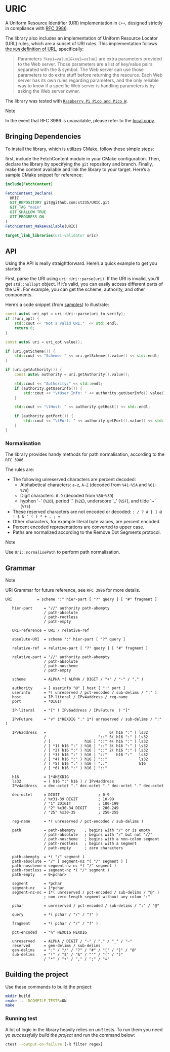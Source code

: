 # URIC

A Uniform Resource Identifier (URI) implementation in `C++`, designed strictly in compliance with [RFC 3986](https://datatracker.ietf.org/doc/html/rfc3986).

The library also includes an implementation of Uniform Resource Locator (URL) rules, which are a subset of URI rules. This implementation follows [the `MDN` definition of URL]((https://developer.mozilla.org/en-US/docs/Learn/Common_questions/Web_mechanics/What_is_a_URL)), specifically:

> Parameters
> `?key1=value1&key2=value2` are extra parameters provided to the Web server. Those parameters are a list of key/value pairs separated with the & symbol. The Web server can use those parameters to do extra stuff before returning the resource. Each Web server has its own rules regarding parameters, and the only reliable way to know if a specific Web server is handling parameters is by asking the Web server owner.

The library was tested with [`Raspberry Pi Pico and Pico W`](https://www.raspberrypi.com/documentation/microcontrollers/raspberry-pi-pico.html).

>[!NOTE]
>In the event that RFC 3986 is unavailable, please refer to the [local copy](./rfc3986.pdf).

## Bringing Dependencies

To install the library, which is utilizes CMake, follow these simple steps: 

first, include the FetchContent module in your CMake configuration. Then, declare the library by specifying the `git` repository and branch. Finally, make the content available and link the library to your target. Here’s a sample CMake snippet for reference:

```cmake
include(FetchContent)

FetchContent_Declare(
  URIC
  GIT_REPOSITORY git@github.com:st235/URIC.git
  GIT_TAG "main"
  GIT_SHALLOW TRUE
  GIT_PROGRESS ON
)
FetchContent_MakeAvailable(URIC)

target_link_libraries(uri-validator uric)
```

## API

Using the API is really straightforward. Here’s a quick example to get you started:

First, parse the URI using `uri::Uri::parse(uri)`. If the URI is invalid, you'll get `std::nullopt` object. If it’s valid, you can easily access different parts of the URI. For example, you can get the scheme, authority, and other components.

Here’s a code snippet (from [samples](./samples/)) to illustrate:

```cpp
const auto& uri_opt = uri::Uri::parse(uri_to_verify);
if (!uri_opt) {
    std::cout << "Not a valid URI."  << std::endl;
    return 0;
}

const auto& uri = uri_opt.value();

if (uri.getScheme()) {
    std::cout << "Scheme: " << uri.getScheme().value() << std::endl;
}

if (uri.getAuthority()) {
    const auto& authority = uri.getAuthority().value();

    std::cout << "Authority:" << std::endl;
    if (authority.getUserInfo()) {
        std::cout << "\tUser Info: " << authority.getUserInfo().value() << std::endl;
    }

    std::cout << "\tHost: " << authority.getHost() << std::endl;

    if (authority.getPort()) {
        std::cout << "\tPort: " << authority.getPort().value() << std::endl;
    }
}
```

### Normalisation

The library provides handy methods for path normalisation, according to the `RFC 3986`.

The rules are:

- The following unreserved characters are percent decoded:
    - Alphabetical characters: `a-z`, `A-Z` (decoded from `%41`-`%5A` and `%61`-`%7A`)
    - Digit characters: `0-9` (decoded from `%30`-`%39`)
    - hyphen '-' (`%2D`), period '.' (`%2E`), underscore '_' (`%5F`), and tilde '~' (`%7E`)
- These reserved characters are not encoded or decoded: `: / ? # [ ] @ ! $ & ' ( ) * + , ; =`
- Other characters, for example literal byte values, are percent encoded.
- Percent encoded representations are converted to upper case.
- Paths are normalized according to the Remove Dot Segments protocol.

>[!NOTE]
> Use `Uri::normalisePath` to perform path normalisation.

## Grammar

>[!NOTE]
> URI Grammar for future reference, see `RFC 3986` for more details.

```text
URI           = scheme ":" hier-part [ "?" query ] [ "#" fragment ]

   hier-part     = "//" authority path-abempty
                 / path-absolute
                 / path-rootless
                 / path-empty

   URI-reference = URI / relative-ref

   absolute-URI  = scheme ":" hier-part [ "?" query ]

   relative-ref  = relative-part [ "?" query ] [ "#" fragment ]

   relative-part = "//" authority path-abempty
                 / path-absolute
                 / path-noscheme
                 / path-empty

   scheme        = ALPHA *( ALPHA / DIGIT / "+" / "-" / "." )

   authority     = [ userinfo "@" ] host [ ":" port ]
   userinfo      = *( unreserved / pct-encoded / sub-delims / ":" )
   host          = IP-literal / IPv4address / reg-name
   port          = *DIGIT

   IP-literal    = "[" ( IPv6address / IPvFuture  ) "]"

   IPvFuture     = "v" 1*HEXDIG "." 1*( unreserved / sub-delims / ":" )

   IPv6address   =                            6( h16 ":" ) ls32
                 /                       "::" 5( h16 ":" ) ls32
                 / [               h16 ] "::" 4( h16 ":" ) ls32
                 / [ *1( h16 ":" ) h16 ] "::" 3( h16 ":" ) ls32
                 / [ *2( h16 ":" ) h16 ] "::" 2( h16 ":" ) ls32
                 / [ *3( h16 ":" ) h16 ] "::"    h16 ":"   ls32
                 / [ *4( h16 ":" ) h16 ] "::"              ls32
                 / [ *5( h16 ":" ) h16 ] "::"              h16
                 / [ *6( h16 ":" ) h16 ] "::"

   h16           = 1*4HEXDIG
   ls32          = ( h16 ":" h16 ) / IPv4address
   IPv4address   = dec-octet "." dec-octet "." dec-octet "." dec-octet

   dec-octet     = DIGIT                 ; 0-9
                 / %x31-39 DIGIT         ; 10-99
                 / "1" 2DIGIT            ; 100-199
                 / "2" %x30-34 DIGIT     ; 200-249
                 / "25" %x30-35          ; 250-255

   reg-name      = *( unreserved / pct-encoded / sub-delims )

   path          = path-abempty    ; begins with "/" or is empty
                 / path-absolute   ; begins with "/" but not "//"
                 / path-noscheme   ; begins with a non-colon segment
                 / path-rootless   ; begins with a segment
                 / path-empty      ; zero characters

   path-abempty  = *( "/" segment )
   path-absolute = "/" [ segment-nz *( "/" segment ) ]
   path-noscheme = segment-nz-nc *( "/" segment )
   path-rootless = segment-nz *( "/" segment )
   path-empty    = 0<pchar>

   segment       = *pchar
   segment-nz    = 1*pchar
   segment-nz-nc = 1*( unreserved / pct-encoded / sub-delims / "@" )
                 ; non-zero-length segment without any colon ":"

   pchar         = unreserved / pct-encoded / sub-delims / ":" / "@"

   query         = *( pchar / "/" / "?" )

   fragment      = *( pchar / "/" / "?" )

   pct-encoded   = "%" HEXDIG HEXDIG

   unreserved    = ALPHA / DIGIT / "-" / "." / "_" / "~"
   reserved      = gen-delims / sub-delims
   gen-delims    = ":" / "/" / "?" / "#" / "[" / "]" / "@"
   sub-delims    = "!" / "$" / "&" / "'" / "(" / ")"
                 / "*" / "+" / "," / ";" / "="
```

## Building the project

Use these commands to build the project:

```bash
mkdir build
cmake .. -DCOMPILE_TESTS=ON
make
```

### Running test

A lot of logic in the library heavily relies on _unit_ tests.
To run them you need yo _successfully build the project_ and run the command below:

```bash
ctest --output-on-failure [-R filter regex]
```
